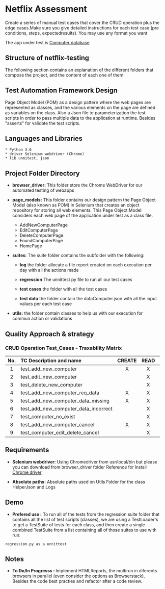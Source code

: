# Netflix Assessment
Create a series of manual test cases that cover the CRUD operation plus the edge cases.Make sure you give detailed instructions for each test case (pre conditions, steps, expectedresults). You may use any format you want

The app under test is [Computer database](http://computer-database.herokuapp.com/computers/)

## Structure of netflix-testing
The following section contains an explanation of the different folders that compose the project, and the content of each one of them.

## Test Automation Framework Design 
Page Object Model (POM) as a design pattern where the web pages are represented as classes, and the various elements on the page are defined as variables on the class. Also a Json file to parameterization the test scripts in order to pass multiple data to the application at runtime. Besides "asserts" for validate the test scripts.

## Languages and Libraries
    * Python 3.6
    * driver Selenium webdriver (Chrome)
    * lib unnitest, json
   

## Project Folder Directory

* **browser_driver:**
This folder store the Chrome WebDriver for our automated testing of webapps

* **page_models:**
This folder contains our design pattern the Page Object Model (also known as POM) in Selenium that creates an object repository for storing all web elements. 
This Page Object Model considers each web page of the application under test as a class file.

    * AddNewComputerPage
    * EditComputerPage
    * DeleteComputerPage
    * FoundComputerPage
    * HomePage

* **suites:**
The suite folder contains the subfolder with the following:
 
    * **log**
the folder allocate a file report created on each execution per day with all the actions made

    * **regression**
The unnittest py file to run all our test cases

    * **test cases**
the folder with all the test cases

    * **test data**
the folder contain the dataComputer.json with all the input values per each test case

* **utils:**
the folder contain classes to help us with our execution for commun action or validations

## Quality Approach & strategy
### CRUD Operation Test_Cases - Traxability Matrix


| No.   | TC Description and name                 | CREATE  | READ    | UPDATE   | DELETE |
|:-----:|:----------------------------------------|:-------:|:-------:|:--------:|:------:|
| 1     | test_add_new_computer                   |    X    |   X     |          |        |
| 2     | test_edit_new_computer                  |         |   X     |    X     |        |
| 3     | test_delete_new_computer                |         |   X     |          |   X    |
| 4     | test_add_new_computer_req_data          |    X    |   X     |          |        |
| 5     | test_add_new_computer_data_missing      |    X    |   X     |          |        |
| 6     | test_add_new_computer_data_incorrect    |         |   X     |          |        |
| 7     | test_computer_no_exist                  |         |   X     |    X     |   X    |
| 8     | test_add_new_computer_cancel            |    X    |   X     |          |        |
| 9     | test_computer_edit_delete_cancel        |         |   X     |    X     |   X    |

## Requirements
* **Selenium webdriver:**
Using Chromedriver from usr/local/bin but please you can download from browser_driver folder
Reference for install [Chrome driver](https://chromedriver.chromium.org/)

* **Absolute paths:**
Absolute paths used on Utils Folder for the class HelperJson and Logs

## Demo
* **Prefered use :**
To run all of the tests from the regression suite folder that contains all the list of test scripts (classes), we are using a TestLoader's to get a TestSuite of tests for each class, and then create a single combined TestSuite from a list containing all of those suites to use with run:

```
regression.py as a unnittest
```
## Notes
* **To Do/In Progresss :**
Implement HTMLReports, the multirun in diferents browsers in parallel (even consider the options as Browserstack), Besides the code best practies and refactor after a code review.

